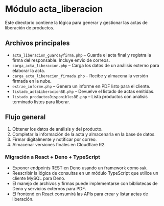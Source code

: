 # Módulo acta_liberacion

Este directorio contiene la lógica para generar y gestionar las actas de liberación de productos.

## Archivos principales

- `acta_liberacion_guardayfirma.php` – Guarda el acta final y registra la firma del responsable. Incluye envío de correos.
- `carga_acta_liberacion.php` – Carga los datos de un análisis externo para elaborar la acta.
- `carga_acta_liberacion_firmada.php` – Recibe y almacena la versión firmada en la nube.
- `extrae_informe.php` – Genera un informe en PDF listo para el cliente.
- `listado_actaLiberacionBE.php` – Devuelve el listado de actas emitidas.
- `listado_productosDisponiblesBE.php` – Lista productos con análisis terminado listos para liberar.

## Flujo general

1. Obtener los datos de análisis y del producto.
2. Completar la información de la acta y almacenarla en la base de datos.
3. Firmar digitalmente y notificar por correo.
4. Almacenar versiones finales en Cloudflare R2.

### Migración a React + Deno + TypeScript

- Exponer endpoints REST en Deno usando un framework como `oak`.
- Reescribir la lógica de consultas en un módulo TypeScript que utilice un cliente MySQL para Deno.
- El manejo de archivos y firmas puede implementarse con bibliotecas de Deno y servicios externos para PDF.
- El frontend en React consumirá las APIs para crear y listar actas de liberación.
